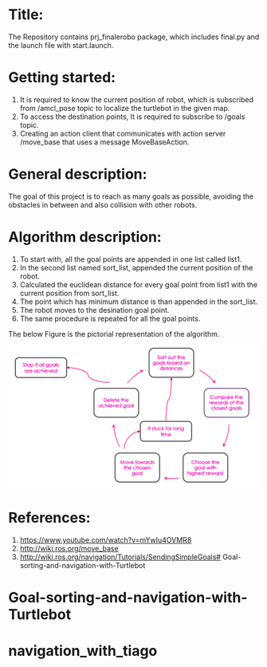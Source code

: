 # Title:

The Repository contains prj_finalerobo package, which includes final.py and the launch file with start.launch.


# Getting started:

1. It is required to know the current position of robot, which is subscribed from /amcl_pose topic to localize the turtlebot in the given map. 
2. To access the destination points, It is required to subscribe to /goals topic.
3. Creating an action client that communicates with action server /move_base that uses a message MoveBaseAction.

# General description:

The goal of this project is to reach as many goals as possible, avoiding the obstacles in between and also collision with other robots.

# Algorithm description:


1. To start with, all the goal points are appended in one list called list1.
2. In the second list named sort_list, appended the current position of the robot.
3. Calculated the euclidean distance for every goal point from list1 with the current position from sort_list.
4. The point which has minimum distance is than appended in the sort_list.
5. The robot moves to the desination goal point.
6. The same procedure is repeated for all the goal points.

The below Figure is the pictorial representation of the algorithm.

![](https://github.com/Sai99897/goal-sort-and-nav-with-tiago/blob/main/process.png)

# References:
 
 1. https://www.youtube.com/watch?v=mYwIu4OVMR8
 2. http://wiki.ros.org/move_base
 3. http://wiki.ros.org/navigation/Tutorials/SendingSimpleGoals# Goal-sorting-and-navigation-with-Turtlebot
# Goal-sorting-and-navigation-with-Turtlebot
# navigation_with_tiago
